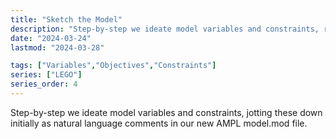 ```yaml
---
title: "Sketch the Model"
description: "Step-by-step we ideate model variables and constraints, recording these as natural language comments in our new AMPL model.mod file."
date: "2024-03-24"
lastmod: "2024-03-28"

tags: ["Variables","Objectives","Constraints"]
series: ["LEGO"]
series_order: 4
---
```


Step-by-step we ideate model variables and constraints, jotting these down initially as natural language comments in our new AMPL model.mod file.
